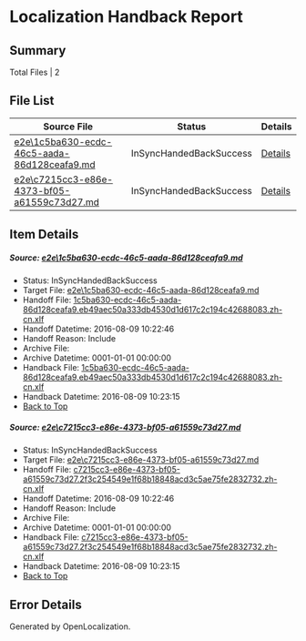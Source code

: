 # <a name='report-top'></a> Localization Handback Report

## Summary
 Total Files | 2

## File List
 Source File | Status | Details 
 ----------- | ------ | ------- 
 [e2e\1c5ba630-ecdc-46c5-aada-86d128ceafa9.md](https://github.com/OpenLocalizationTestOrg/oltest/blob/975812792902488dff82637dea56f736056caf98/e2e/1c5ba630-ecdc-46c5-aada-86d128ceafa9.md) | InSyncHandedBackSuccess | [Details](#82412df0d6ffd62357359a9301259f74bf7e35ed1)
 [e2e\c7215cc3-e86e-4373-bf05-a61559c73d27.md](https://github.com/OpenLocalizationTestOrg/oltest/blob/975812792902488dff82637dea56f736056caf98/e2e/c7215cc3-e86e-4373-bf05-a61559c73d27.md) | InSyncHandedBackSuccess | [Details](#387f28eeae3db9a5cf8873006bbef35e97ab89388)

## Item Details
##### <a name='82412df0d6ffd62357359a9301259f74bf7e35ed1'></a> Source: [e2e\1c5ba630-ecdc-46c5-aada-86d128ceafa9.md](https://github.com/OpenLocalizationTestOrg/oltest/blob/975812792902488dff82637dea56f736056caf98/e2e/1c5ba630-ecdc-46c5-aada-86d128ceafa9.md)
* Status: InSyncHandedBackSuccess
* Target File: [e2e\1c5ba630-ecdc-46c5-aada-86d128ceafa9.md](https://github.com/OpenLocalizationTestOrg/ol-test-zhcn/blob/2c320ec6d623dcf71b61d1688ce8e0e147d756de/e2e/1c5ba630-ecdc-46c5-aada-86d128ceafa9.md)
* Handoff File: [1c5ba630-ecdc-46c5-aada-86d128ceafa9.eb49aec50a333db4530d1d617c2c194c42688083.zh-cn.xlf](https://github.com/OpenLocalizationTestOrg/olhandoff-e2e/blob/82a771cbf99ecafc480abc6a656dbb891fd307b7/ol-handoff/OpenLocalizationTestOrg/ol-test-zhcn/ci/1c5ba630-ecdc-46c5-aada-86d128ceafa9.eb49aec50a333db4530d1d617c2c194c42688083.zh-cn.xlf)
* Handoff Datetime: 2016-08-09 10:22:46
* Handoff Reason: Include
* Archive File: 
* Archive Datetime: 0001-01-01 00:00:00
* Handback File: [1c5ba630-ecdc-46c5-aada-86d128ceafa9.eb49aec50a333db4530d1d617c2c194c42688083.zh-cn.xlf](https://github.com/OpenLocalizationTestOrg/olhandback-e2e/blob/8621bd58acb8841b0c986a794af2b6e5f7817e80/ol-handback/OpenLocalizationTestOrg/ol-test-zhcn/ci/1c5ba630-ecdc-46c5-aada-86d128ceafa9.eb49aec50a333db4530d1d617c2c194c42688083.zh-cn.xlf)
* Handback Datetime: 2016-08-09 10:23:15
* [Back to Top](#report-top)

##### <a name='387f28eeae3db9a5cf8873006bbef35e97ab89388'></a> Source: [e2e\c7215cc3-e86e-4373-bf05-a61559c73d27.md](https://github.com/OpenLocalizationTestOrg/oltest/blob/975812792902488dff82637dea56f736056caf98/e2e/c7215cc3-e86e-4373-bf05-a61559c73d27.md)
* Status: InSyncHandedBackSuccess
* Target File: [e2e\c7215cc3-e86e-4373-bf05-a61559c73d27.md](https://github.com/OpenLocalizationTestOrg/ol-test-zhcn/blob/2c320ec6d623dcf71b61d1688ce8e0e147d756de/e2e/c7215cc3-e86e-4373-bf05-a61559c73d27.md)
* Handoff File: [c7215cc3-e86e-4373-bf05-a61559c73d27.2f3c254549e1f68b18848acd3c5ae75fe2832732.zh-cn.xlf](https://github.com/OpenLocalizationTestOrg/olhandoff-e2e/blob/82a771cbf99ecafc480abc6a656dbb891fd307b7/ol-handoff/OpenLocalizationTestOrg/ol-test-zhcn/ci/c7215cc3-e86e-4373-bf05-a61559c73d27.2f3c254549e1f68b18848acd3c5ae75fe2832732.zh-cn.xlf)
* Handoff Datetime: 2016-08-09 10:22:46
* Handoff Reason: Include
* Archive File: 
* Archive Datetime: 0001-01-01 00:00:00
* Handback File: [c7215cc3-e86e-4373-bf05-a61559c73d27.2f3c254549e1f68b18848acd3c5ae75fe2832732.zh-cn.xlf](https://github.com/OpenLocalizationTestOrg/olhandback-e2e/blob/8621bd58acb8841b0c986a794af2b6e5f7817e80/ol-handback/OpenLocalizationTestOrg/ol-test-zhcn/ci/c7215cc3-e86e-4373-bf05-a61559c73d27.2f3c254549e1f68b18848acd3c5ae75fe2832732.zh-cn.xlf)
* Handback Datetime: 2016-08-09 10:23:15
* [Back to Top](#report-top)


## Error Details

Generated by OpenLocalization.
